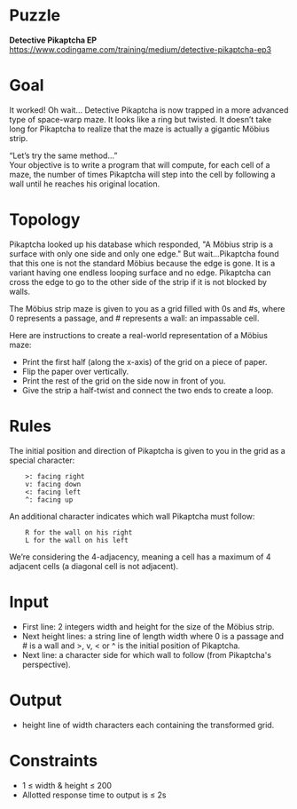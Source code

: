 # Puzzle
**Detective Pikaptcha EP** https://www.codingame.com/training/medium/detective-pikaptcha-ep3

# Goal

It worked! Oh wait... Detective Pikaptcha is now trapped in a more advanced type of space-warp maze. It looks like a ring but twisted. It doesn’t take long for Pikaptcha to realize that the maze is actually a gigantic Möbius strip.

“Let’s try the same method...”  
Your objective is to write a program that will compute, for each cell of a maze, the number of times Pikaptcha will step into the cell by following a wall until he reaches his original location.

# Topology
Pikaptcha looked up his database which responded, "A Möbius strip is a surface with only one side and only one edge." But wait...Pikaptcha found that this one is not the standard Möbius because the edge is gone. It is a variant having one endless looping surface and no edge. Pikaptcha can cross the edge to go to the other side of the strip if it is not blocked by walls.

The Möbius strip maze is given to you as a grid filled with 0s and #s, where 0 represents a passage, and # represents a wall: an impassable cell.

Here are instructions to create a real-world representation of a Möbius maze:  
* Print the first half (along the x-axis) of the grid on a piece of paper.
* Flip the paper over vertically.
* Print the rest of the grid on the side now in front of you.
* Give the strip a half-twist and connect the two ends to create a loop. 
    
# Rules
The initial position and direction of Pikaptcha is given to you in the grid as a special character:
```
    >: facing right
    v: facing down
    <: facing left
    ^: facing up 
```
An additional character indicates which wall Pikaptcha must follow:
```
    R for the wall on his right
    L for the wall on his left 
```

We’re considering the 4-adjacency, meaning a cell has a maximum of 4 adjacent cells (a diagonal cell is not adjacent). 

# Input
* First line: 2 integers width and height for the size of the Möbius strip.
* Next height lines: a string line of length width where 0 is a passage and # is a wall and >, v, < or ^ is the initial position of Pikaptcha.
* Next line: a character side for which wall to follow (from Pikaptcha's perspective).

# Output
* height line of width characters each containing the transformed grid.

# Constraints
* 1 ≤ width & height ≤ 200
* Allotted response time to output is ≤ 2s
